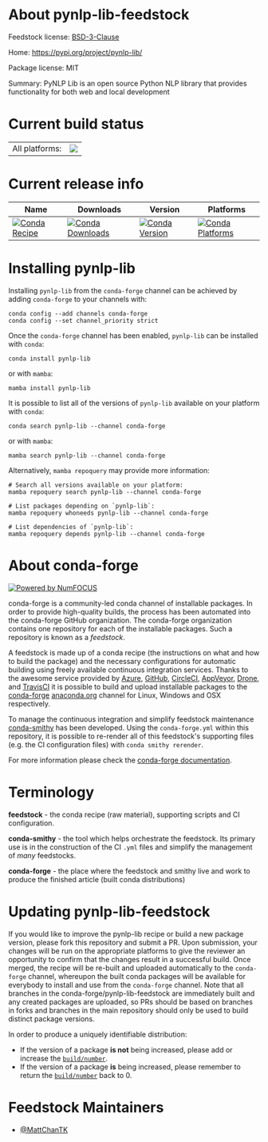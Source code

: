 About pynlp-lib-feedstock
=========================

Feedstock license: [BSD-3-Clause](https://github.com/conda-forge/pynlp-lib-feedstock/blob/main/LICENSE.txt)

Home: https://pypi.org/project/pynlp-lib/

Package license: MIT

Summary: PyNLP Lib is an open source Python NLP library that provides functionality for both web and local development

Current build status
====================


<table><tr><td>All platforms:</td>
    <td>
      <a href="https://dev.azure.com/conda-forge/feedstock-builds/_build/latest?definitionId=17293&branchName=main">
        <img src="https://dev.azure.com/conda-forge/feedstock-builds/_apis/build/status/pynlp-lib-feedstock?branchName=main">
      </a>
    </td>
  </tr>
</table>

Current release info
====================

| Name | Downloads | Version | Platforms |
| --- | --- | --- | --- |
| [![Conda Recipe](https://img.shields.io/badge/recipe-pynlp--lib-green.svg)](https://anaconda.org/conda-forge/pynlp-lib) | [![Conda Downloads](https://img.shields.io/conda/dn/conda-forge/pynlp-lib.svg)](https://anaconda.org/conda-forge/pynlp-lib) | [![Conda Version](https://img.shields.io/conda/vn/conda-forge/pynlp-lib.svg)](https://anaconda.org/conda-forge/pynlp-lib) | [![Conda Platforms](https://img.shields.io/conda/pn/conda-forge/pynlp-lib.svg)](https://anaconda.org/conda-forge/pynlp-lib) |

Installing pynlp-lib
====================

Installing `pynlp-lib` from the `conda-forge` channel can be achieved by adding `conda-forge` to your channels with:

```
conda config --add channels conda-forge
conda config --set channel_priority strict
```

Once the `conda-forge` channel has been enabled, `pynlp-lib` can be installed with `conda`:

```
conda install pynlp-lib
```

or with `mamba`:

```
mamba install pynlp-lib
```

It is possible to list all of the versions of `pynlp-lib` available on your platform with `conda`:

```
conda search pynlp-lib --channel conda-forge
```

or with `mamba`:

```
mamba search pynlp-lib --channel conda-forge
```

Alternatively, `mamba repoquery` may provide more information:

```
# Search all versions available on your platform:
mamba repoquery search pynlp-lib --channel conda-forge

# List packages depending on `pynlp-lib`:
mamba repoquery whoneeds pynlp-lib --channel conda-forge

# List dependencies of `pynlp-lib`:
mamba repoquery depends pynlp-lib --channel conda-forge
```


About conda-forge
=================

[![Powered by
NumFOCUS](https://img.shields.io/badge/powered%20by-NumFOCUS-orange.svg?style=flat&colorA=E1523D&colorB=007D8A)](https://numfocus.org)

conda-forge is a community-led conda channel of installable packages.
In order to provide high-quality builds, the process has been automated into the
conda-forge GitHub organization. The conda-forge organization contains one repository
for each of the installable packages. Such a repository is known as a *feedstock*.

A feedstock is made up of a conda recipe (the instructions on what and how to build
the package) and the necessary configurations for automatic building using freely
available continuous integration services. Thanks to the awesome service provided by
[Azure](https://azure.microsoft.com/en-us/services/devops/), [GitHub](https://github.com/),
[CircleCI](https://circleci.com/), [AppVeyor](https://www.appveyor.com/),
[Drone](https://cloud.drone.io/welcome), and [TravisCI](https://travis-ci.com/)
it is possible to build and upload installable packages to the
[conda-forge](https://anaconda.org/conda-forge) [anaconda.org](https://anaconda.org/)
channel for Linux, Windows and OSX respectively.

To manage the continuous integration and simplify feedstock maintenance
[conda-smithy](https://github.com/conda-forge/conda-smithy) has been developed.
Using the ``conda-forge.yml`` within this repository, it is possible to re-render all of
this feedstock's supporting files (e.g. the CI configuration files) with ``conda smithy rerender``.

For more information please check the [conda-forge documentation](https://conda-forge.org/docs/).

Terminology
===========

**feedstock** - the conda recipe (raw material), supporting scripts and CI configuration.

**conda-smithy** - the tool which helps orchestrate the feedstock.
                   Its primary use is in the construction of the CI ``.yml`` files
                   and simplify the management of *many* feedstocks.

**conda-forge** - the place where the feedstock and smithy live and work to
                  produce the finished article (built conda distributions)


Updating pynlp-lib-feedstock
============================

If you would like to improve the pynlp-lib recipe or build a new
package version, please fork this repository and submit a PR. Upon submission,
your changes will be run on the appropriate platforms to give the reviewer an
opportunity to confirm that the changes result in a successful build. Once
merged, the recipe will be re-built and uploaded automatically to the
`conda-forge` channel, whereupon the built conda packages will be available for
everybody to install and use from the `conda-forge` channel.
Note that all branches in the conda-forge/pynlp-lib-feedstock are
immediately built and any created packages are uploaded, so PRs should be based
on branches in forks and branches in the main repository should only be used to
build distinct package versions.

In order to produce a uniquely identifiable distribution:
 * If the version of a package **is not** being increased, please add or increase
   the [``build/number``](https://docs.conda.io/projects/conda-build/en/latest/resources/define-metadata.html#build-number-and-string).
 * If the version of a package **is** being increased, please remember to return
   the [``build/number``](https://docs.conda.io/projects/conda-build/en/latest/resources/define-metadata.html#build-number-and-string)
   back to 0.

Feedstock Maintainers
=====================

* [@MattChanTK](https://github.com/MattChanTK/)

